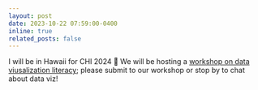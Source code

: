 ```yaml
---
layout: post
date: 2023-10-22 07:59:00-0400
inline: true
related_posts: false
---
```


I will be in Hawaii for CHI 2024 :ocean: We will be hosting a [workshop on data viusalization literacy](https://visualization-literacy.github.io/CHI2024/); please submit to our workshop or stop by to chat about data viz!

